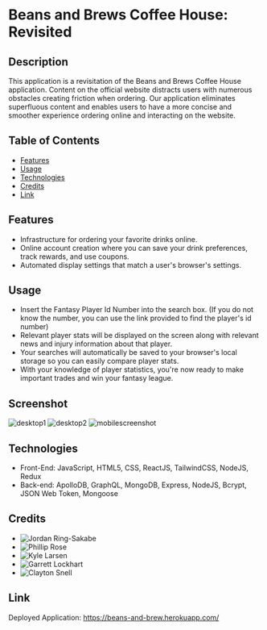 # Beans and Brews Coffee House: Revisited

## Description
This application is a revisitation of the Beans and Brews Coffee House application. Content on the official website distracts users with numerous obstacles creating friction when ordering. Our application eliminates superfluous content and enables users to have a more concise and smoother experience ordering online and interacting on the website.  

## Table of Contents
- [Features](#features)
- [Usage](#usage)
- [Technologies](#technologies)
- [Credits](#credits)
- [Link](#link)

## Features
- Infrastructure for ordering your favorite drinks online.
- Online account creation where you can save your drink preferences, track rewards, and use coupons.
- Automated display settings that match a user's browser's settings. 

## Usage
- Insert the Fantasy Player Id Number into the search box. (If you do not know the number, you can use the link provided to find the player's id number)
- Relevant player stats will be displayed on the screen along with relevant news and injury information about that player.
- Your searches will automatically be saved to your browser's local storage so you can easily compare player stats.
- With your knowledge of player statistics, you're now ready to make important trades and win your fantasy league.

## Screenshot
![desktop1]()
![desktop2]()
![mobilescreenshot]()

## Technologies
- Front-End: JavaScript, HTML5, CSS, ReactJS, TailwindCSS, NodeJS, Redux 
- Back-end: ApolloDB, GraphQL, MongoDB, Express, NodeJS, Bcrypt, JSON Web Token, Mongoose

## Credits
- ![Jordan Ring-Sakabe](https://github.com/j-art-fox)
- ![Phillip Rose](https://github.com/PhillipRose)
- ![Kyle Larsen](https://github.com/kylelarsenlarsen)
- ![Garrett Lockhart](https://github.com/GarrettLockhart)
- ![Clayton Snell](https://github.com/ClaytonSnell)

## Link
Deployed Application: https://beans-and-brew.herokuapp.com/

